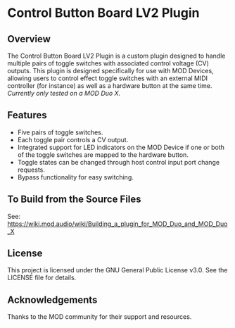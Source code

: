 # Control Button Board LV2 Plugin

## Overview

The Control Button Board LV2 Plugin is a custom plugin designed to handle multiple pairs of toggle switches with associated control voltage (CV) outputs. This plugin is designed specifically for use with MOD Devices, allowing users to control effect toggle switches with an external MIDI controller (for instance) as well as a hardware button at the same time. *Currently only tested on a MOD Duo X.*

## Features

- Five pairs of toggle switches.
- Each toggle pair controls a CV output.
- Integrated support for LED indicators on the MOD Device if one or both of the toggle switches are mapped to the hardware button.
- Toggle states can be changed through host control input port change requests.
- Bypass functionality for easy switching.

## To Build from the Source Files
See: https://wiki.mod.audio/wiki/Building_a_plugin_for_MOD_Duo_and_MOD_Duo_X

## License
This project is licensed under the GNU General Public License v3.0. See the LICENSE file for details.

## Acknowledgements
Thanks to the MOD community for their support and resources.

